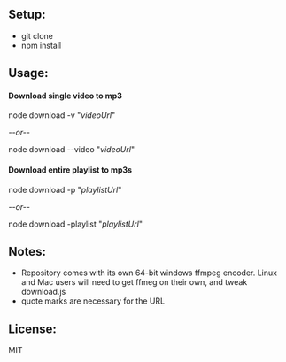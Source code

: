 ## Setup:
* git clone
* npm install


## Usage:

#### Download single video to mp3
node download -v "*videoUrl*"

*--or--*

node download --video "*videoUrl*"

#### Download entire playlist to mp3s
node download -p "*playlistUrl*"

*--or--*

node download -playlist "*playlistUrl*"


## Notes:
* Repository comes with its own 64-bit windows ffmpeg encoder. Linux and Mac users will need to get ffmeg on their own, and tweak download.js
* quote marks are necessary for the URL

## License:
MIT